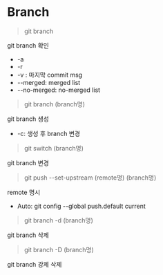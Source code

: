 # Branch

> git branch   

git branch 확인
- -a
- -r
- -v : 마지막 commit msg
- --merged: merged list
- --no-merged: no-merged list

   
> git branch (branch명)   

git branch 생성
- -c: 생성 후 branch 변경

   
> git switch (branch명)   

git branch 변경

   
> git push --set-upstream (remote명) (branch명)   

remote 명시
- Auto: git config --global push.default current

   
> git branch -d (branch명)   

git branch 삭제

   
> git branch -D (branch명)   

git branch 강제 삭제